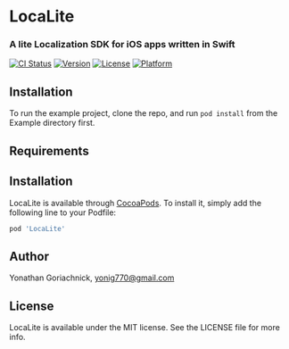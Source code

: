 # LocaLite

### A lite Localization SDK for iOS apps written in Swift

[![CI Status](https://img.shields.io/travis/yoni-g/LocaLite.svg?style=flat)](https://travis-ci.org/yoni-g/LocaLite)
[![Version](https://img.shields.io/cocoapods/v/LocaLite.svg?style=flat)](https://cocoapods.org/pods/LocaLite)
[![License](https://img.shields.io/cocoapods/l/LocaLite.svg?style=flat)](https://cocoapods.org/pods/LocaLite)
[![Platform](https://img.shields.io/cocoapods/p/LocaLite.svg?style=flat)](https://cocoapods.org/pods/LocaLite)

## Installation

To run the example project, clone the repo, and run `pod install` from the Example directory first.

## Requirements

## Installation

LocaLite is available through [CocoaPods](https://cocoapods.org). To install
it, simply add the following line to your Podfile:

```ruby
pod 'LocaLite'
```

## Author

Yonathan Goriachnick, yonig770@gmail.com

## License

LocaLite is available under the MIT license. See the LICENSE file for more info.
